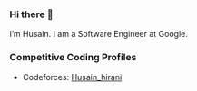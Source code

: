 ### Hi there 👋

<!--
**h-square/h-square** is a ✨ _special_ ✨ repository because its `README.md` (this file) appears on your GitHub profile.

Here are some ideas to get you started:

- 🔭 I’m currently working on ...
- 🌱 I’m currently learning ...
- 👯 I’m looking to collaborate on ...
- 🤔 I’m looking for help with ...
- 💬 Ask me about ...
- 📫 How to reach me: ...
- 😄 Pronouns: ...
- ⚡ Fun fact: ...
-->

I’m Husain. I am a Software Engineer at Google.

<!--
### 📫 Connect with me on

<p>
  <a href="https://www.linkedin.com/in/husain-hirani/"><img src="https://img.shields.io/badge/linkedin-%230077B5.svg?&style=for-the-badge&logo=linkedin&logoColor=white" height=25></a> 
  <a href="https://www.instagram.com/husainhiranii/"><img src="https://img.shields.io/badge/instagram-%23E4405F.svg?&style=for-the-badge&logo=instagram&logoColor=white" height=25></a> 
</p>
-->

### Competitive Coding Profiles
- Codeforces: [Husain_hirani](https://codeforces.com/profile/Husain_Hirani)

<!--
## &#x1f4c8; GitHub Stats
![Husain's github stats](https://github-readme-stats.vercel.app/api?username=husainhirani&show_icons=true&title_color=fff&icon_color=79ff97&text_color=9f9f9f&bg_color=151515)
-->
